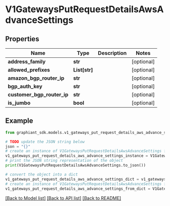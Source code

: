 # V1GatewaysPutRequestDetailsAwsAdvanceSettings


## Properties

Name | Type | Description | Notes
------------ | ------------- | ------------- | -------------
**address_family** | **str** |  | [optional] 
**allowed_prefixes** | **List[str]** |  | [optional] 
**amazon_bgp_router_ip** | **str** |  | [optional] 
**bgp_auth_key** | **str** |  | [optional] 
**customer_bgp_router_ip** | **str** |  | [optional] 
**is_jumbo** | **bool** |  | [optional] 

## Example

```python
from graphiant_sdk.models.v1_gateways_put_request_details_aws_advance_settings import V1GatewaysPutRequestDetailsAwsAdvanceSettings

# TODO update the JSON string below
json = "{}"
# create an instance of V1GatewaysPutRequestDetailsAwsAdvanceSettings from a JSON string
v1_gateways_put_request_details_aws_advance_settings_instance = V1GatewaysPutRequestDetailsAwsAdvanceSettings.from_json(json)
# print the JSON string representation of the object
print(V1GatewaysPutRequestDetailsAwsAdvanceSettings.to_json())

# convert the object into a dict
v1_gateways_put_request_details_aws_advance_settings_dict = v1_gateways_put_request_details_aws_advance_settings_instance.to_dict()
# create an instance of V1GatewaysPutRequestDetailsAwsAdvanceSettings from a dict
v1_gateways_put_request_details_aws_advance_settings_from_dict = V1GatewaysPutRequestDetailsAwsAdvanceSettings.from_dict(v1_gateways_put_request_details_aws_advance_settings_dict)
```
[[Back to Model list]](../README.md#documentation-for-models) [[Back to API list]](../README.md#documentation-for-api-endpoints) [[Back to README]](../README.md)


